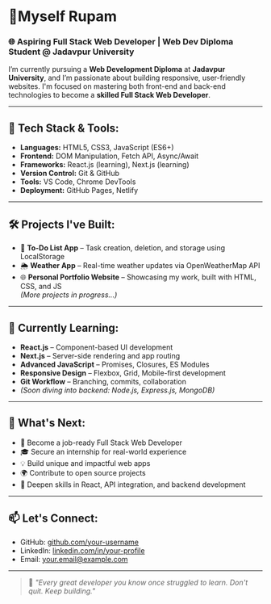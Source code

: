 # 👋Myself Rupam
### 🌐 Aspiring Full Stack Web Developer | Web Dev Diploma Student @ Jadavpur University

I’m currently pursuing a **Web Development Diploma** at **Jadavpur University**, and I’m passionate about building responsive, user-friendly websites. I'm focused on mastering both front-end and back-end technologies to become a **skilled Full Stack Web Developer**.

---

## 🚀 Tech Stack & Tools:
- **Languages:** HTML5, CSS3, JavaScript (ES6+)
- **Frontend:** DOM Manipulation, Fetch API, Async/Await
- **Frameworks:** React.js (learning), Next.js (learning)
- **Version Control:** Git & GitHub  
- **Tools:** VS Code, Chrome DevTools  
- **Deployment:** GitHub Pages, Netlify

---

## 🛠️ Projects I've Built:
- 📝 **To-Do List App** – Task creation, deletion, and storage using LocalStorage  
- 🌦️ **Weather App** – Real-time weather updates via OpenWeatherMap API  
- 🌐 **Personal Portfolio Website** – Showcasing my work, built with HTML, CSS, and JS  
*(More projects in progress...)*

---

## 🧠 Currently Learning:
- **React.js** – Component-based UI development  
- **Next.js** – Server-side rendering and app routing  
- **Advanced JavaScript** – Promises, Closures, ES Modules  
- **Responsive Design** – Flexbox, Grid, Mobile-first development  
- **Git Workflow** – Branching, commits, collaboration  
- *(Soon diving into backend: Node.js, Express.js, MongoDB)*

---

## 🔭 What's Next:
- 🚀 Become a job-ready Full Stack Web Developer  
- 🎓 Secure an internship for real-world experience  
- 💡 Build unique and impactful web apps  
- 🌍 Contribute to open source projects  
- 🧩 Deepen skills in React, API integration, and backend development

---

## 📫 Let's Connect:
- GitHub: [github.com/your-username](https://github.com/your-username)
- LinkedIn: [linkedin.com/in/your-profile](https://linkedin.com/in/your-profile)
- Email: your.email@example.com

---

> 💬 *"Every great developer you know once struggled to learn. Don't quit. Keep building."*
